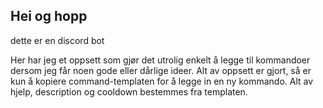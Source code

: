 ## Hei og hopp
dette er en discord bot

Her har jeg et oppsett som gjør det utrolig enkelt å legge til kommandoer dersom jeg får noen gode eller dårlige ideer. Alt av oppsett er gjort, så er kun å kopiere command-templaten for å legge in en ny kommando. Alt av hjelp, description og cooldown bestemmes fra templaten.